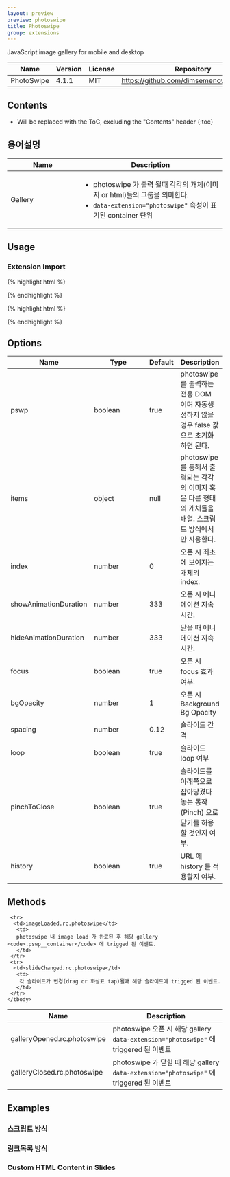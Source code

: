 ```yaml
---
layout: preview
preview: photoswipe
title: Photoswipe
group: extensions
---
```


JavaScript image gallery for mobile and desktop


<div class="table-responsive">
  <table class="table table-bordered">
    <thead>
     <tr class="bg-faded">
       <th style="width: 150px;">Name</th>
       <th>Version</th>
       <th>License</th>
       <th>Repository</th>
     </tr>
    </thead>
    <tbody>
     <tr>
      <td>PhotoSwipe</td>
      <td>4.1.1</td>
      <td>MIT</td>
       <td>
        <a href="https://github.com/dimsemenov/photoswipe">https://github.com/dimsemenov/photoswipe</a>
       </td>
     </tr>
    </tbody>
  </table>
</div>

## Contents

* Will be replaced with the ToC, excluding the "Contents" header
{:toc}

## 용어설명

<div class="table-responsive">
  <table class="table table-bordered">
    <thead>
     <tr class="bg-faded">
       <th style="width: 150px;">Name</th>
       <th>Description</th>
     </tr>
    </thead>
    <tbody>
     <tr>
      <td>Gallery</td>
       <td>
       <ul>
          <li>photoswipe 가 출력 될때 각각의 개체(이미지 or html)들의 그룹을 의미한다.</li>
          <li><code>data-extension="photoswipe"</code> 속성이 표기된 container 단위</li>
        </ul>
       </td>
     </tr>
    </tbody>
  </table>
</div>

## Usage

### Extension Import

{% highlight html %}
<link href="path/to/photoswipe.css" rel="stylesheet">
<link href="path/to/default-skin/default-skin.css" rel="stylesheet" >
{% endhighlight %}


{% highlight html %}
<script src="path/to/photoswipe.min.js"></script>
<script src="path/to/photoswipe-ui-default.min.js"></script>
{% endhighlight %}


## Options

<div class="table-responsive">
  <table class="table table-bordered table-striped">
    <thead>
     <tr>
       <th style="width: 100px;">Name</th>
       <th style="width: 170px;">Type</th>
       <th style="width: 50px;">Default</th>
       <th>Description</th>
     </tr>
    </thead>
    <tbody>
    <tr>
      <td>pswp</td>
      <td>boolean</td>
      <td>true</td>
      <td>
        photoswipe 를 출력하는 전용 DOM 이며 자동생성하지 않을 경우 false 값으로 초기화 하면 된다.
      </td>
    </tr>
    <tr>
      <td>items</td>
      <td>object</td>
      <td>null</td>
      <td>
      photoswipe 를 통해서 출력되는 각각의 이미지 혹은 다른 형태의 개채들을 배열. 스크립트 방식에서만 사용한다.
      </td>
    </tr>
     <tr>
       <td>index</td>
       <td>number</td>
       <td>0</td>
       <td>
        오픈 시 최초에 보여지는 개체의 index.
       </td>
     </tr>
     <tr>
       <td>showAnimationDuration</td>
       <td>number</td>
       <td>333</td>
       <td>
        오픈 시 에니메이션 지속시간.
       </td>
     </tr>
     <tr>
       <td>hideAnimationDuration</td>
       <td>number</td>
       <td>333</td>
       <td>
        닫을 때 에니메이션 지속시간.
       </td>
     </tr>
     <tr>
       <td>focus</td>
       <td>boolean</td>
       <td>true</td>
       <td>
        오픈 시 focus 효과 여부.
       </td>
     </tr>
     <tr>
       <td>bgOpacity</td>
       <td>number</td>
       <td>1</td>
       <td>
        오픈 시 Background Bg Opacity
       </td>
     </tr>
     <tr>
       <td>spacing</td>
       <td>number</td>
       <td>0.12</td>
       <td>
        슬라이드 간격
       </td>
     </tr>
     <tr>
       <td>loop</td>
       <td>boolean</td>
       <td>true</td>
       <td>
        슬라이드 loop 여부
       </td>
     </tr>
     <tr>
       <td>pinchToClose</td>
       <td>boolean</td>
       <td>true</td>
       <td>
        슬라이드를 아래쪽으로 잡아당겼다 놓는 동작(Pinch) 으로 닫기를 허용할 것인지 여부.
       </td>
     </tr>
     <tr>
       <td>history</td>
       <td>boolean</td>
       <td>true</td>
       <td>
        URL 에 history 를 적용할지 여부.
       </td>
     </tr>
    </tbody>
  </table>
</div>


## Methods

<div class="table-responsive">
  <table class="table table-bordered table-striped">
    <thead>
     <tr>
       <th style="width: 150px;">Name</th>
       <th>Description</th>
     </tr>
    </thead>
    <tbody>
     <tr>
      <td>galleryOpened.rc.photoswipe</td>
       <td>
        photoswipe 오픈 시 해당 gallery <code>data-extension="photoswipe"</code> 에 triggered 된 이벤트
       </td>
     </tr>
     <tr>
      <td>galleryClosed.rc.photoswipe</td>
       <td>
       photoswipe 가 닫힐 때 해당 gallery <code>data-extension="photoswipe"</code> 에 triggered 된 이벤트
       </td>
     </tr>

     <tr>
      <td>imageLoaded.rc.photoswipe</td>
       <td>
       photoswipe 내 image load 가 완료된 후 해당 gallery <code>.pswp__container</code> 에 trigged 된 이벤트.
       </td>
     </tr>
     <tr>
      <td>slideChanged.rc.photoswipe</td>
       <td>
        각 슬라이드가 변경(drag or 화살표 tap)될때 해당 슬라이드에 trigged 된 이벤트.  
       </td>
     </tr>
    </tbody>
  </table>
</div>

## Examples

### 스크립트 방식

### 링크목록 방식  

### Custom HTML Content in Slides

